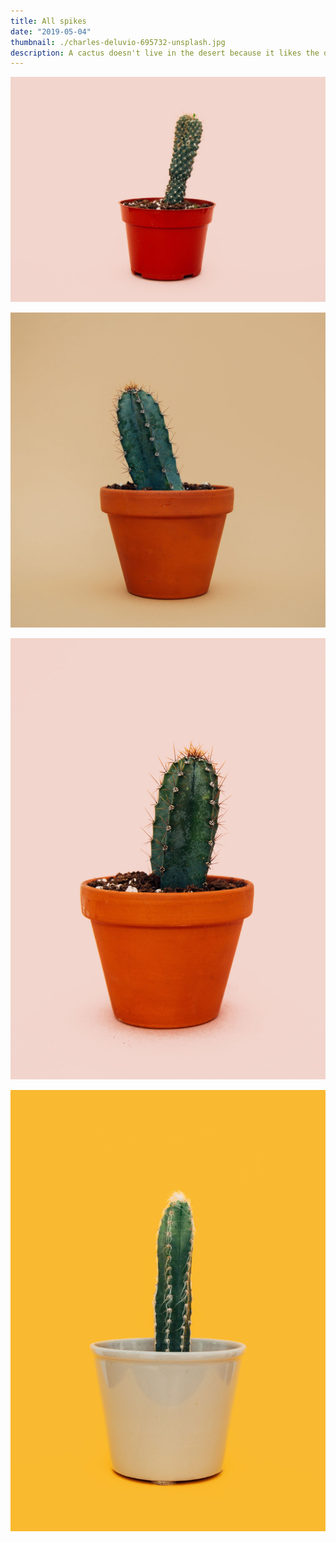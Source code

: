 ```yaml
---
title: All spikes
date: "2019-05-04"
thumbnail: ./charles-deluvio-695732-unsplash.jpg
description: A cactus doesn't live in the desert because it likes the desert; it lives there because the desert hasn't killed it yet.
---
```


![Cactus](charles-deluvio-695757-unsplash.jpg)

![Cactus](charles-deluvio-695736-unsplash.jpg)

![Cactus](charles-deluvio-695758-unsplash.jpg)

![Cactus](charles-deluvio-695733-unsplash.jpg)
